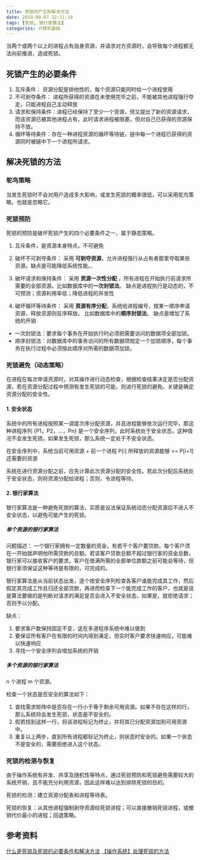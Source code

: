 ```yaml
---
title: 死锁的产生和解决方法
date: 2019-09-07 22:11:14
tags: [死锁, 银行家算法]
categories: 计算机基础
---
```


当两个或两个以上的进程占有自身资源，并请求对方资源时，会导致每个进程都无法向前推进，造成死锁。

<!--more-->

## 死锁产生的必要条件
1. 互斥条件： 资源分配是排他性的，每个资源只能同时给一个进程使用
2. 不可剥夺条件： 进程所获得的资源在未使用完毕之前，不能被其他进程强行夺走，只能进程自己主动释放
3. 请求和保持条件：进程已经保持了至少一个资源，但又提出了新的资源请求，而该资源已被其他进程占有，此时请求进程被阻塞，但对自己已获得的资源保持不放。
4. 循环等待条件：存在一种进程资源的循环等待链，链中每一个进程已获得的资源同时被链中下一个进程所请求。

## 解决死锁的方法
### 鸵鸟策略
当发生死锁时不会对用户造成多大影响，或发生死锁的概率很低，可以采用鸵鸟策略，也就是忽略它。

### 死锁预防
死锁的预防是破坏死锁产生的四个必要条件之一，属于静态策略。

1. 互斥条件，是资源本身特点，不可避免

2. 破坏不可剥夺条件： 采用 **可剥夺资源**，允许进程强行从占有者那里夺取某些资源。缺点是可能降低系统性能。、

3. 破坏请求和保持条件： 采用 **资源一次性分配** ，所有进程在开始执行前请求所需要的全部资源。比如数据库中的**一次封锁法**。 缺点是进程执行是动态的，不可预测；资源利用率低；降低进程的并发性

4. 破坏循环等待条件： 采用 **资源有序分配**，系统给进程编号，按某一顺序申请资源，释放资源则反序释放。 比如数据库中的**顺序封锁法**。 缺点是增加了系统的开销

- 一次封锁法：要求每个事务在开始执行时必须把需要访问的数据项全部加锁。
- 顺序封锁法：对数据库中的事务访问的所有数据项规定一个加锁顺序，每个事务在执行过程中必须按此顺序对所需的数据项加锁。

### 死锁避免（动态策略）
在进程在每次申请资源时，对其操作进行动态检查，根据检查结果决定是否分配资源，若在资源分配过程中预测有发生死锁的可能，则进行死锁的避免。关键是确定资源分配的安全性。

#### 1. 安全状态
系统中的所有进程按照某一调度次序分配资源，并且进程能够依次运行完毕，那这种进程序列 {P1，P2，...，Pn} 是一个安全序列，此时系统处于安全状态，这种情况不会发生死锁。如果发生死锁，那么系统一定处于不安全状态。

在安全序列中，系统当前可用资源 + 前一个进程 P[i] 所释放的资源能够 >= P[i+1] 还需要的资源

系统在进行资源分配之前，应先计算此次资源分配的安全性。若此次分配后系统处于安全状态，则将资源分配给进程；否则，令进程等待。

#### 2. 银行家算法
银行家算法是一种避免死锁的算法，实质是设法保证系统动态分配资源后不进入不安全状态，以避免可能产生的死锁。

##### 单个资源的银行家算法
问题描述：
一个银行家拥有一定数量的资金，有若干个客户要贷款。每个客户须在一开始就声明他所需贷款的总额。若该客户贷款总额不超过银行家的资金总数，银行家可以接收客户的要求。客户在借满所需的全部单位款额之前可能会等待，但银行家须保证这种等待是有限的，可完成的。

银行家算法是从当前状态出发，逐个按安全序列检查各客户谁能完成其工作，然后假定其完成工作且归还全部贷款，再进而检查下一个能完成工作的客户，也就是说是算法要做的是判断对请求的满足是否会进入不安全状态，如果是，就拒绝请求；否则予以分配。

缺点：
1. 要求客户数保持固定不变，这在多道程序系统中难以做到   
2. 要保证所有客户在有限的时间内得到满足，但实时客户要求快速响应，可能难以快速响应  
3. 寻找一个安全序列会增加系统的开销

##### 多个资源的银行家算法
n 个进程 m 个资源。

检查一个状态是否安全的算法如下：
1. 查找需求矩阵中是否存在一行小于等于剩余可用资源。如果不存在这样的行，那么系统将会发生死锁，状态是不安全的。
2. 假若找到这样一行，将该进程标记为终止，并将其已分配资源加到可用资源中。
3. 重复以上两步，直到所有进程都标记为终止，则状态时安全的。如果一个状态不是安全的，需要拒绝进入这个状态。


### 死锁的检测与恢复
由于操作系统有并发、共享及随机性等特点，通过死锁预防和死锁避免需要较大的系统开销，且不能充分利用资源，因此这样难以达到排除死锁的目的。

死锁的检测：建立资源分配表和进程等待表。

死锁的恢复：从其他进程强制剥夺资源给死锁进程；可以直接撤销死锁进程，或撤销代价最小的进程；回退策略。


## 参考资料
[什么是死锁及死锁的必要条件和解决方法](https://blog.csdn.net/abigale1011/article/details/6450845)
[【操作系统】处理死锁的方法](https://blog.csdn.net/qq_28602957/article/details/53508447)